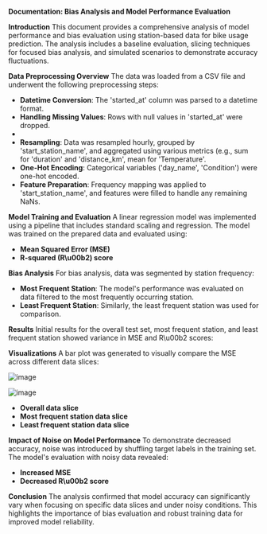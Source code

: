 **Documentation: Bias Analysis and Model Performance Evaluation**

**Introduction**
This document provides a comprehensive analysis of model performance and bias evaluation using station-based data for bike usage prediction. The analysis includes a baseline evaluation, slicing techniques for focused bias analysis, and simulated scenarios to demonstrate accuracy fluctuations.

**Data Preprocessing Overview**
The data was loaded from a CSV file and underwent the following preprocessing steps:
- **Datetime Conversion**: The 'started_at' column was parsed to a datetime format.
- **Handling Missing Values**: Rows with null values in 'started_at' were dropped.
- 
- **Resampling**: Data was resampled hourly, grouped by 'start_station_name', and aggregated using various metrics (e.g., sum for 'duration' and 'distance_km', mean for 'Temperature'.
- **One-Hot Encoding**: Categorical variables ('day_name', 'Condition') were one-hot encoded.
- **Feature Preparation**: Frequency mapping was applied to 'start_station_name', and features were filled to handle any remaining NaNs.

**Model Training and Evaluation**
A linear regression model was implemented using a pipeline that includes standard scaling and regression. The model was trained on the prepared data and evaluated using:
- **Mean Squared Error (MSE)**
- **R-squared (R\u00b2) score**

**Bias Analysis**
For bias analysis, data was segmented by station frequency:
- **Most Frequent Station**: The model's performance was evaluated on data filtered to the most frequently occurring station.
- **Least Frequent Station**: Similarly, the least frequent station was used for comparison.

**Results**
Initial results for the overall test set, most frequent station, and least frequent station showed variance in MSE and R\u00b2 scores:


**Visualizations**
A bar plot was generated to visually compare the MSE across different data slices:

![image](https://github.com/user-attachments/assets/f10e3c93-44b4-4c9f-bf1a-40e18f7446b8)

![image](https://github.com/user-attachments/assets/f8f6ecd2-cda1-4a19-8489-b0e6870eef12)



- **Overall data slice**
- **Most frequent station data slice**
- **Least frequent station data slice**

**Impact of Noise on Model Performance**
To demonstrate decreased accuracy, noise was introduced by shuffling target labels in the training set. The model's evaluation with noisy data revealed:
- **Increased MSE**
- **Decreased R\u00b2 score**

**Conclusion**
The analysis confirmed that model accuracy can significantly vary when focusing on specific data slices and under noisy conditions. This highlights the importance of bias evaluation and robust training data for improved model reliability.

